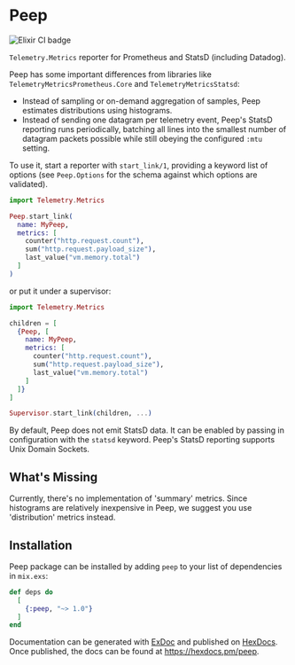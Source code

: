# Peep

![Elixir CI badge](https://github.com/rkallos/peep/actions/workflows/elixir.yml/badge.svg)

`Telemetry.Metrics` reporter for Prometheus and StatsD (including Datadog).

Peep has some important differences from libraries like
`TelemetryMetricsPrometheus.Core` and `TelemetryMetricsStatsd`:

- Instead of sampling or on-demand aggregation of samples, Peep estimates
  distributions using histograms.
- Instead of sending one datagram per telemetry event, Peep's StatsD reporting
  runs periodically, batching all lines into the smallest number of datagram
  packets possible while still obeying the configured `:mtu` setting.

To use it, start a reporter with `start_link/1`, providing a keyword list of
options (see `Peep.Options` for the schema against which options are validated).

```elixir
import Telemetry.Metrics

Peep.start_link(
  name: MyPeep,
  metrics: [
    counter("http.request.count"),
    sum("http.request.payload_size"),
    last_value("vm.memory.total")
  ]
)
```

or put it under a supervisor:

```elixir
import Telemetry.Metrics

children = [
  {Peep, [
    name: MyPeep,
    metrics: [
      counter("http.request.count"),
      sum("http.request.payload_size"),
      last_value("vm.memory.total")
    ]
  ]}
]

Supervisor.start_link(children, ...)
```

By default, Peep does not emit StatsD data. It can be enabled by passing in
configuration with the `statsd` keyword. Peep's StatsD reporting supports Unix
Domain Sockets.

## What's Missing

Currently, there's no implementation of 'summary' metrics. Since histograms are
relatively inexpensive in Peep, we suggest you use 'distribution' metrics
instead.

## Installation

Peep package can be installed by adding `peep` to your list of dependencies in `mix.exs`:

```elixir
def deps do
  [
    {:peep, "~> 1.0"}
  ]
end
```

Documentation can be generated with [ExDoc](https://github.com/elixir-lang/ex_doc)
and published on [HexDocs](https://hexdocs.pm). Once published, the docs can
be found at <https://hexdocs.pm/peep>.
